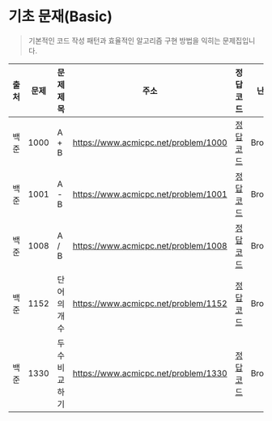 # 기초 문재(Basic)

> 기본적인 코드 작성 패턴과 효율적인 알고리즘 구현 방법을 익히는 문제집입니다.

| 출처 | 문제 | 문제 제목      | 주소                                 | 정답 코드                   | 난이도   | 정답 여부 |
| ---- | ---- | -------------- | ------------------------------------ | --------------------------- | -------- | --------- |
| 백준 | 1000 | A + B          | https://www.acmicpc.net/problem/1000 | [정답 코드](./0x01/1000.js) | Bronze.5 | ✅        |
| 백준 | 1001 | A - B          | https://www.acmicpc.net/problem/1001 | [정답 코드](./0x01/1001.js) | Bronze.5 | ✅        |
| 백준 | 1008 | A / B          | https://www.acmicpc.net/problem/1008 | [정답 코드](./0x01/1008.js) | Bronze.5 | ✅        |
| 백준 | 1152 | 단어의 개수    | https://www.acmicpc.net/problem/1152 | [정답 코드](./0x01/1152.js) | Bronze.2 | ✅        |
| 백준 | 1330 | 두 수 비교하기 | https://www.acmicpc.net/problem/1330 | [정답 코드](./0x01/1330.js) | Bronze.5 | ✅        |
